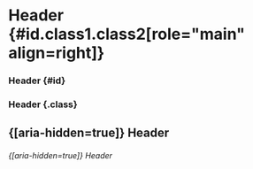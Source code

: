 Header {#id.class1.class2[role="main" align=right]}
======

### Header {#id}

### Header {.class}

{[aria-hidden=true]} Header
-----------

###### {[aria-hidden=true]} Header